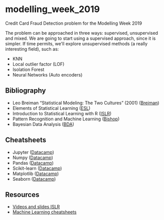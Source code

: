 # modelling_week_2019
Credit Card Fraud Detection problem for the Modelling Week 2019

The problem can be approached in three ways: supervised, unsupervised and mixed. We are going to start using a supervised approach, since it is simpler. If time permits, we'll explore unsupervised methods (a really interesting field), such as:
* KNN
* Local outlier factor (LOF)
* Isolation Forest
* Neural Networks (Auto encoders)



## Bibliography
* Leo Breiman “Statistical Modeling: The Two Cultures” (2001) ([Breiman](http://www.stat.cmu.edu/~ryantibs/journalclub/breiman_2001.pdf))
 * Elements of Statistical Learning ([ESL](https://web.stanford.edu/~hastie/ElemStatLearn/))
 * Introduction to Statistical Learning with R ([ISLR](http://www-bcf.usc.edu/~gareth/ISL/))
 * Pattern Recognition and Machine Learning ([Bishop](https://www.microsoft.com/en-us/research/uploads/prod/2006/01/Bishop-Pattern-Recognition-and-Machine-Learning-2006.pdf))
 * Bayesian Data Analysis ([BDA](http://www.stat.columbia.edu/~gelman/book/))

## Cheatsheets

* Jupyter ([Datacamp](https://datacamp-community-prod.s3.amazonaws.com/48093c40-5303-45f4-bbf9-0c96c0133c40))
* Numpy ([Datacamp](https://s3.amazonaws.com/assets.datacamp.com/blog_assets/Numpy_Python_Cheat_Sheet.pdf))
* Pandas ([Datacamp](https://s3.amazonaws.com/assets.datacamp.com/blog_assets/PandasPythonForDataScience.pdf))
* Scikit-learn ([Datacamp](https://datacamp-community-prod.s3.amazonaws.com/5433fa18-9f43-44cc-b228-74672efcd116)) 
* Matplotlib ([Datacamp](https://s3.amazonaws.com/assets.datacamp.com/blog_assets/Python_Matplotlib_Cheat_Sheet.pdf))
* Seaborn ([Datacamp](https://datacamp-community-prod.s3.amazonaws.com/f9f06e72-519a-4722-9912-b5de742dbac4))
  
## Resources

  * [Videos and slides ISLR](https://www.r-bloggers.com/in-depth-introduction-to-machine-learning-in-15-hours-of-expert-videos/)
  * [Machine Learning cheatsheets](https://stanford.edu/~shervine/teaching/cs-229/)


